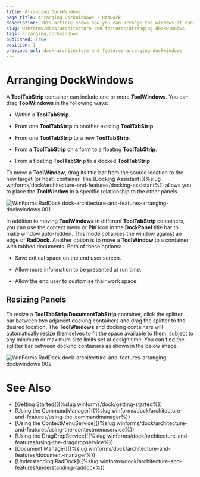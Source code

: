 ```yaml
---
title: Arranging DockWindows
page_title: Arranging DockWindows - RadDock
description: This article shows how you can arrange the windows at runtime.
slug: winforms/dock/architecture-and-features/arranging-dockwindows
tags: arranging,dockwindows
published: True
position: 1
previous_url: dock-architecture-and-features-arranging-dockwindows
---
```


# Arranging DockWindows

A **ToolTabStrip** container can include one or more __ToolWindows__. You can drag __ToolWindows__ in the following ways:

* Within a **ToolTabStrip**.

* From one **ToolTabStrip** to another existing **ToolTabStrip**. 

* From one **ToolTabStrip** to a new **ToolTabStrip**. 

* From a **ToolTabStrip** on a form to a floating **ToolTabStrip**. 

* From a floating **ToolTabStrip** to a docked **ToolTabStrip**. 

To move a __ToolWindow__, drag its title bar from the source location to the new target (or host) container. The [Docking Assistant]({%slug winforms/dock/architecture-and-features/docking-assistant%}) allows you to place the __ToolWindow__ in a specific relationship to the other panels.

![WinForms RadDock dock-architecture-and-features-arranging-dockwindows 001](images/dock-architecture-and-features-arranging-dockwindows001.gif)

In addition to moving __ToolWindows__ in different **ToolTabStrip** containers, you can use the context menu or **Pin** icon in the **DockPanel** title bar to make window auto-hidden. This mode collapses the window against an edge of __RadDock__. Another option is to move a **ToolWindow** to a container with tabbed documents. Both of these options:

* Save critical space on the end user screen.

* Allow more information to be presented at run time. 

* Allow the end user to customize their work space.

## Resizing Panels

To resize a **ToolTabStrip**/**DocumentTabStrip** container, click the splitter bar between two adjacent docking containers and drag the splitter to the desired location. The __ToolWindows__ and docking containers will automatically resize themselves to fit the space available to them, subject to any minimum or maximum size limits set at design time. You can find the splitter bar between docking containers as shown in the below image.

![WinForms RadDock dock-architecture-and-features-arranging-dockwindows 002](images/dock-architecture-and-features-arranging-dockwindows002.gif)

# See Also

* [Getting Started]({%slug winforms/dock/getting-started%})
* [Using the CommandManager]({%slug winforms/dock/architecture-and-features/using-the-commandmanager%})     
* [Using the ContextMenuService]({%slug winforms/dock/architecture-and-features/using-the-contextmenuservice%})
* [Using the DragDropService]({%slug winforms/dock/architecture-and-features/using-the-dragdropservice%}) 
* [Document Manager]({%slug winforms/dock/architecture-and-features/document-manager%})   
* [Understanding RadDock]({%slug winforms/dock/architecture-and-features/understanding-raddock%})
